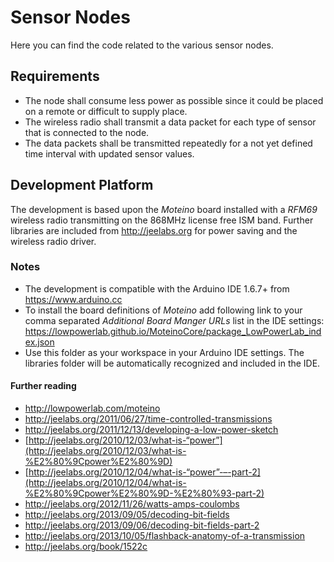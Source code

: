 # Sensor Nodes
Here you can find the code related to the various sensor nodes.

## Requirements
* The node shall consume less power as possible since it could be placed on a
remote or difficult to supply place.
* The wireless radio shall transmit a data packet for each type of sensor that
is connected to the node.
* The data packets shall be transmitted repeatedly for a not yet defined time
interval with updated sensor values.

## Development Platform
The development is based upon the *Moteino* board installed with a *RFM69*
wireless radio transmitting on the 868MHz license free ISM band.
Further libraries are included from http://jeelabs.org for power saving and the
wireless radio driver.

### Notes
* The development is compatible with the Arduino IDE 1.6.7+ from
https://www.arduino.cc
* To install the board definitions of *Moteino* add following link to your comma
separated *Additional Board Manger URLs* list in the IDE settings:
https://lowpowerlab.github.io/MoteinoCore/package_LowPowerLab_index.json  
* Use this folder as your workspace in your Arduino IDE settings. The libraries
folder will be automatically recognized and included in the IDE.

#### Further reading
* http://lowpowerlab.com/moteino
* http://jeelabs.org/2011/06/27/time-controlled-transmissions
* http://jeelabs.org/2011/12/13/developing-a-low-power-sketch
* [http://jeelabs.org/2010/12/03/what-is-“power”](http://jeelabs.org/2010/12/03/what-is-%E2%80%9Cpower%E2%80%9D)
* [http://jeelabs.org/2010/12/04/what-is-“power”-–-part-2](http://jeelabs.org/2010/12/04/what-is-%E2%80%9Cpower%E2%80%9D-%E2%80%93-part-2)
* http://jeelabs.org/2012/11/26/watts-amps-coulombs
* http://jeelabs.org/2013/09/05/decoding-bit-fields
* http://jeelabs.org/2013/09/06/decoding-bit-fields-part-2
* http://jeelabs.org/2013/10/05/flashback-anatomy-of-a-transmission
* http://jeelabs.org/book/1522c